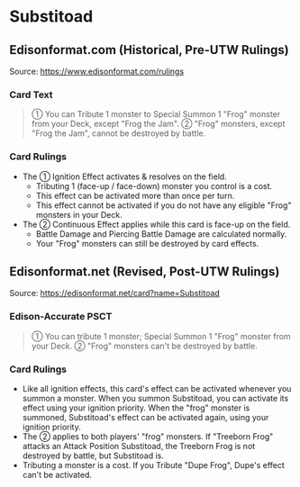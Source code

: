 # Substitoad

## Edisonformat.com (Historical, Pre-UTW Rulings)

Source: https://www.edisonformat.com/rulings

### Card Text

> ① You can Tribute 1 monster to Special Summon 1 "Frog" monster from your Deck, except "Frog the Jam". ② "Frog" monsters, except "Frog the Jam", cannot be destroyed by battle.

### Card Rulings

*   The ① Ignition Effect activates & resolves on the field.
    *   Tributing 1 (face-up / face-down) monster you control is a cost.
    *   This effect can be activated more than once per turn.
    *   This effect cannot be activated if you do not have any eligible "Frog" monsters in your Deck.
*   The ② Continuous Effect applies while this card is face-up on the field.
    *   Battle Damage and Piercing Battle Damage are calculated normally.
    *   Your "Frog" monsters can still be destroyed by card effects.

## Edisonformat.net (Revised, Post-UTW Rulings)

Source: https://edisonformat.net/card?name=Substitoad

### Edison-Accurate PSCT

> ① You can tribute 1 monster; Special Summon 1 "Frog" monster from your Deck.
> ② "Frog" monsters can't be destroyed by battle.

### Card Rulings

*   Like all ignition effects, this card's effect can be activated whenever you summon a monster. When you summon Substitoad, you can activate its effect using your ignition priority. When the "frog" monster is summoned, Substitoad's effect can be activated again, using your ignition priority.
*   The ② applies to both players' "frog" monsters. If "Treeborn Frog" attacks an Attack Position Substitoad, the Treeborn Frog is not destroyed by battle, but Substitoad is.
*   Tributing a monster is a cost. If you Tribute "Dupe Frog", Dupe's effect can't be activated.
            